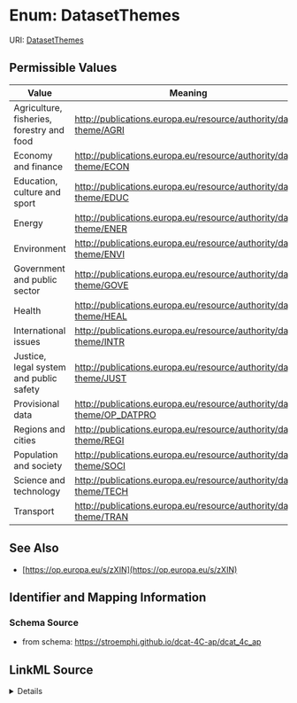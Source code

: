 # Enum: DatasetThemes



URI: [DatasetThemes](DatasetThemes.md)

## Permissible Values

| Value | Meaning | Description |
| --- | --- | --- |
| Agriculture, fisheries, forestry and food | http://publications.europa.eu/resource/authority/data-theme/AGRI |  |
| Economy and finance | http://publications.europa.eu/resource/authority/data-theme/ECON |  |
| Education, culture and sport | http://publications.europa.eu/resource/authority/data-theme/EDUC |  |
| Energy | http://publications.europa.eu/resource/authority/data-theme/ENER |  |
| Environment | http://publications.europa.eu/resource/authority/data-theme/ENVI |  |
| Government and public sector | http://publications.europa.eu/resource/authority/data-theme/GOVE |  |
| Health | http://publications.europa.eu/resource/authority/data-theme/HEAL |  |
| International issues | http://publications.europa.eu/resource/authority/data-theme/INTR |  |
| Justice, legal system and public safety | http://publications.europa.eu/resource/authority/data-theme/JUST |  |
| Provisional data | http://publications.europa.eu/resource/authority/data-theme/OP_DATPRO |  |
| Regions and cities | http://publications.europa.eu/resource/authority/data-theme/REGI |  |
| Population and society | http://publications.europa.eu/resource/authority/data-theme/SOCI |  |
| Science and technology | http://publications.europa.eu/resource/authority/data-theme/TECH |  |
| Transport | http://publications.europa.eu/resource/authority/data-theme/TRAN |  |









## See Also

* [https://op.europa.eu/s/zXIN](https://op.europa.eu/s/zXIN)

## Identifier and Mapping Information







### Schema Source


* from schema: https://stroemphi.github.io/dcat-4C-ap/dcat_4c_ap






## LinkML Source

<details>
```yaml
name: DatasetThemes
from_schema: https://stroemphi.github.io/dcat-4C-ap/dcat_4c_ap
see_also:
- https://op.europa.eu/s/zXIN
rank: 1000
enum_uri: http://publications.europa.eu/resource/authority/data-theme
permissible_values:
  Agriculture, fisheries, forestry and food:
    text: Agriculture, fisheries, forestry and food
    meaning: http://publications.europa.eu/resource/authority/data-theme/AGRI
  Economy and finance:
    text: Economy and finance
    meaning: http://publications.europa.eu/resource/authority/data-theme/ECON
  Education, culture and sport:
    text: Education, culture and sport
    meaning: http://publications.europa.eu/resource/authority/data-theme/EDUC
  Energy:
    text: Energy
    meaning: http://publications.europa.eu/resource/authority/data-theme/ENER
  Environment:
    text: Environment
    meaning: http://publications.europa.eu/resource/authority/data-theme/ENVI
  Government and public sector:
    text: Government and public sector
    meaning: http://publications.europa.eu/resource/authority/data-theme/GOVE
  Health:
    text: Health
    meaning: http://publications.europa.eu/resource/authority/data-theme/HEAL
  International issues:
    text: International issues
    meaning: http://publications.europa.eu/resource/authority/data-theme/INTR
  Justice, legal system and public safety:
    text: Justice, legal system and public safety
    meaning: http://publications.europa.eu/resource/authority/data-theme/JUST
  Provisional data:
    text: Provisional data
    meaning: http://publications.europa.eu/resource/authority/data-theme/OP_DATPRO
  Regions and cities:
    text: Regions and cities
    meaning: http://publications.europa.eu/resource/authority/data-theme/REGI
  Population and society:
    text: Population and society
    meaning: http://publications.europa.eu/resource/authority/data-theme/SOCI
  Science and technology:
    text: Science and technology
    meaning: http://publications.europa.eu/resource/authority/data-theme/TECH
  Transport:
    text: Transport
    meaning: http://publications.europa.eu/resource/authority/data-theme/TRAN

```
</details>
